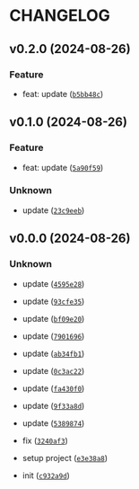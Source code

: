# CHANGELOG

## v0.2.0 (2024-08-26)

### Feature

* feat: update ([`b5bb48c`](https://github.com/yana1205-test/tmp-python-sample-yn1205/commit/b5bb48ce6b36b5fe0c8cc957ffbdeebd85df937a))

## v0.1.0 (2024-08-26)

### Feature

* feat: update ([`5a90f59`](https://github.com/yana1205-test/tmp-python-sample-yn1205/commit/5a90f5906f9e25be50c1bea8dc5e4232725c162c))

### Unknown

* update ([`23c9eeb`](https://github.com/yana1205-test/tmp-python-sample-yn1205/commit/23c9eebda4a4fbbcdf5ac78a7bb44b4b7795afb6))

## v0.0.0 (2024-08-26)

### Unknown

* update ([`4595e28`](https://github.com/yana1205-test/tmp-python-sample-yn1205/commit/4595e28b809cdafcfb40e0f91e2c83e98b8252e9))

* update ([`93cfe35`](https://github.com/yana1205-test/tmp-python-sample-yn1205/commit/93cfe359f6ade517e1d98137086f13b519cc5d60))

* update ([`bf09e20`](https://github.com/yana1205-test/tmp-python-sample-yn1205/commit/bf09e20e99b95887a4ff0c5fc6a6546129ac3c83))

* update ([`7901696`](https://github.com/yana1205-test/tmp-python-sample-yn1205/commit/7901696bc2fcd082fc2ee2b23ab1c07b89d05d2e))

* update ([`ab34fb1`](https://github.com/yana1205-test/tmp-python-sample-yn1205/commit/ab34fb184eb3bfac30271ddd536913e3e440249e))

* update ([`0c3ac22`](https://github.com/yana1205-test/tmp-python-sample-yn1205/commit/0c3ac22b1135cc32faa9db3d0c832db9dd3351c6))

* update ([`fa430f0`](https://github.com/yana1205-test/tmp-python-sample-yn1205/commit/fa430f09a34757745d4886836e46c9621dc0a982))

* update ([`9f33a8d`](https://github.com/yana1205-test/tmp-python-sample-yn1205/commit/9f33a8deb5ec2f2f940088c57bc3719b77d81b4f))

* update ([`5389874`](https://github.com/yana1205-test/tmp-python-sample-yn1205/commit/5389874b4d340c96ab80b08f2f598416aaf58fba))

* fix ([`3240af3`](https://github.com/yana1205-test/tmp-python-sample-yn1205/commit/3240af3f98ef5b1d3eab8314203d0fbd56fa6fdd))

* setup project ([`e3e38a8`](https://github.com/yana1205-test/tmp-python-sample-yn1205/commit/e3e38a814306031d0a5876a578f06de2ae08688f))

* init ([`c932a9d`](https://github.com/yana1205-test/tmp-python-sample-yn1205/commit/c932a9d869c3e8d604d8577e60092e9a289a4232))
